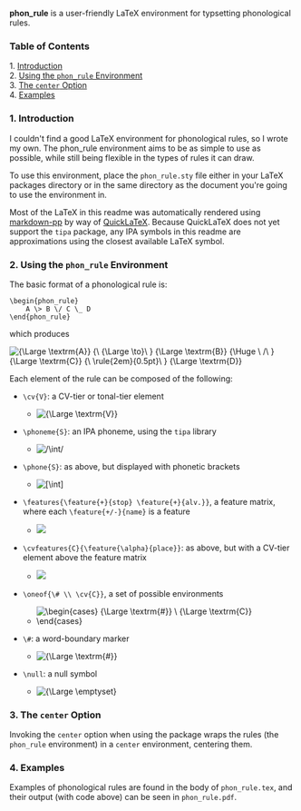
**phon_rule** is a user-friendly LaTeX environment for typsetting phonological rules.

### Table of Contents

1\.  [Introduction](#introduction)  
2\.  [Using the `phon_rule` Environment](#usingthe`phon_rule`environment)  
3\.  [The `center` Option](#the`center`option)  
4\.  [Examples](#examples)  

<a name="introduction"></a>

### 1\. Introduction

I couldn't find a good LaTeX environment for phonological rules, so I wrote my own. The
phon_rule environment aims to be as simple to use as possible, while still being flexible
in the types of rules it can draw.

To use this environment, place the `phon_rule.sty` file either in your LaTeX packages directory or in the same directory as the
document you're going to use the environment in. 

Most of the LaTeX in this readme was automatically rendered using [markdown-pp](https://github.com/AlexNisnevich/markdown-pp)
by way of [QuickLaTeX](http://www.holoborodko.com/pavel/quicklatex/). Because QuickLaTeX does not yet support the `tipa` package, 
any IPA symbols in this readme are approximations using the closest available LaTeX symbol.

<a name="usingthe`phon_rule`environment"></a>

### 2\. Using the `phon_rule` Environment

The basic format of a phonological rule is:

	\begin{phon_rule}
		A \> B \/ C \_ D
	\end{phon_rule}

which produces

![{\Large \textrm{A}} {\ {\Large \to}\ } {\Large \textrm{B}} {\Huge \ /\ } {\Large \textrm{C}} {\ \rule{2em}{0.5pt}\ } {\Large \textrm{D}}](readme-images/abcd.png)


Each element of the rule can be composed of the following:

- `\cv{V}`: a CV-tier or tonal-tier element

	- ![{\Large \textrm{V}}](readme-images/v.png)


- `\phoneme{S}`: an IPA phoneme, using the `tipa` library

	- ![/\int/](readme-images/sh-phoneme.png)


- `\phone{S}`: as above, but displayed with phonetic brackets

	- ![[\int]](readme-images/sh-phone.png)


- `\features{\feature{+}{stop} \feature{+}{alv.}}`, a feature matrix, where each `\feature{+/-}{name}` is a feature

	- ![](readme-images/features.png)

- `\cvfeatures{C}{\feature{\alpha}{place}}`: as above, but with a CV-tier element above the feature matrix

	- ![](readme-images/cfeatures.png)

- `\oneof{\# \\ \cv{C}}`, a set of possible environments

	- ![\begin{cases} {\Large \textrm{\#}} \\ {\Large \textrm{C}} \end{cases}](readme-images/oneof.png)


- `\#`: a word-boundary marker

	- ![{\Large \textrm{\#}}](readme-images/word-boundary.png)


- `\null`: a null symbol

	- ![{\Large \emptyset}](readme-images/null.png)

<a name="the`center`option"></a>

### 3\. The `center` Option

Invoking the `center` option when using the package wraps the rules (the `phon_rule` environment) in a `center` environment, centering them. 

<a name="examples"></a>

### 4\. Examples

Examples of phonological rules are found in the body of `phon_rule.tex`, and their output (with code above) can be seen in `phon_rule.pdf`.

